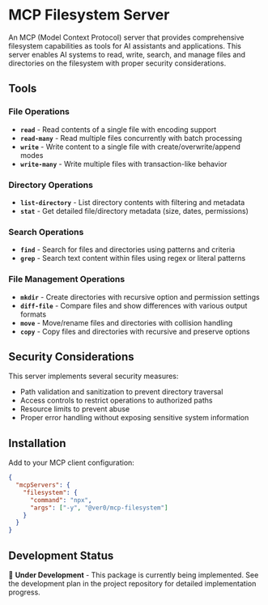 # MCP Filesystem Server

An MCP (Model Context Protocol) server that provides comprehensive filesystem capabilities as tools for AI assistants and applications. This server enables AI systems to read, write, search, and manage files and directories on the filesystem with proper security considerations.

## Tools

### File Operations
- **`read`** - Read contents of a single file with encoding support
- **`read-many`** - Read multiple files concurrently with batch processing
- **`write`** - Write content to a single file with create/overwrite/append modes
- **`write-many`** - Write multiple files with transaction-like behavior

### Directory Operations  
- **`list-directory`** - List directory contents with filtering and metadata
- **`stat`** - Get detailed file/directory metadata (size, dates, permissions)

### Search Operations
- **`find`** - Search for files and directories using patterns and criteria
- **`grep`** - Search text content within files using regex or literal patterns

### File Management Operations
- **`mkdir`** - Create directories with recursive option and permission settings
- **`diff-file`** - Compare files and show differences with various output formats
- **`move`** - Move/rename files and directories with collision handling
- **`copy`** - Copy files and directories with recursive and preserve options

## Security Considerations

This server implements several security measures:
- Path validation and sanitization to prevent directory traversal
- Access controls to restrict operations to authorized paths
- Resource limits to prevent abuse
- Proper error handling without exposing sensitive system information

## Installation

Add to your MCP client configuration:

```json
{
  "mcpServers": {
    "filesystem": {
      "command": "npx",
      "args": ["-y", "@ver0/mcp-filesystem"]
    }
  }
}
```

## Development Status

🚧 **Under Development** - This package is currently being implemented. See the development plan in the project repository for detailed implementation progress.